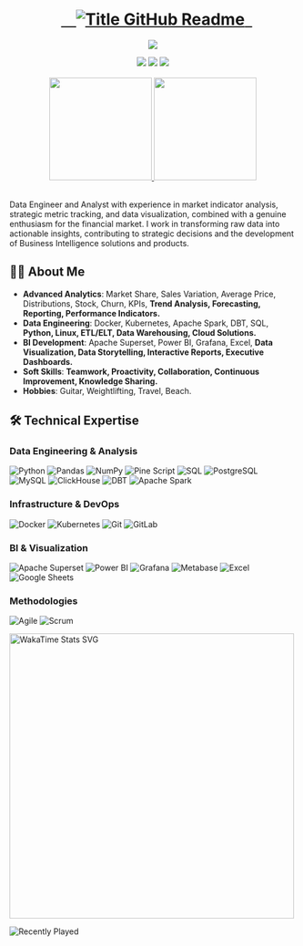 <div align="center">
<h1 style="text-align: center;">
  <a href="https://git.io/typing-svg" target="_blank">
    <img src="https://readme-typing-svg.herokuapp.com?font=Inter&weight=800&size=35&duration=400&pause=1000&multiline=true&width=650&height=140&lines=;Arthur+Maia+Graf++|++Analytics+Engineer&color=fdfeff" alt="Title GitHub Readme" />
  </a> 
</h1>
</div>
<div align="center">
 
![](https://komarev.com/ghpvc/?username=arthurmgraf)
</div>
<div align="center">
  <a href="https://www.linkedin.com/in/arthurmgraf" target="_blank"><img src="https://img.shields.io/badge/-LinkedIn-%230077B5?style=for-the-badge&logo=linkedin&logoColor=white" target="_blank"></a>
  <a href="https://instagram.com/arthurmgraf" target="_blank"><img src="https://img.shields.io/badge/-Instagram-%23E4405F?style=for-the-badge&logo=instagram&logoColor=white" target="_blank"></a>
  <a href="mailto:arthurmgraf@hotmail.com" target="_blank"><img src="https://img.shields.io/badge/-Hotmail-0078D4?style=for-the-badge&logo=microsoft-outlook&logoColor=white" target="_blank"></a>
</div>
<br/>
<div align="center">
<a href="https://github.com/arthurmgraf/github-readme-stats">
  <img height=180  src="https://github-readme-stats.vercel.app/api?username=arthurmgraf" />
</a>
<a href="https://github.com/arthurmgraf/convoychat">
  <img height=180  src="https://github-readme-stats.vercel.app/api/top-langs?username=arthurmgraf&layout=compact&langs_count=8&card_width=320" />
</a>
</div>
<br/>


Data Engineer and Analyst with experience in market indicator analysis, strategic metric tracking, and data visualization, combined with a genuine enthusiasm for the financial market. I work in transforming raw data into actionable insights, contributing to strategic decisions and the development of Business Intelligence solutions and products.

## 🧑‍💻 About Me

- **Advanced Analytics**: Market Share, Sales Variation, Average Price, Distributions, Stock, Churn, KPIs, **Trend Analysis, Forecasting, Reporting, Performance Indicators.**
- **Data Engineering**: Docker, Kubernetes, Apache Spark, DBT, SQL, **Python, Linux, ETL/ELT, Data Warehousing, Cloud Solutions.**
- **BI Development**: Apache Superset, Power BI, Grafana, Excel, **Data Visualization, Data Storytelling, Interactive Reports, Executive Dashboards.**
- **Soft Skills**: **Teamwork, Proactivity, Collaboration, Continuous Improvement, Knowledge Sharing.**
- **Hobbies**: Guitar, Weightlifting, Travel, Beach.

## 🛠️ Technical Expertise  
### **Data Engineering & Analysis**  
![Python](https://img.shields.io/badge/Python-3776AB?style=for-the-badge&logo=python&logoColor=white)
![Pandas](https://img.shields.io/badge/Pandas-2C2D72?style=for-the-badge&logo=pandas&logoColor=white)
![NumPy](https://img.shields.io/badge/Numpy-013243?style=for-the-badge&logo=numpy&logoColor=white)
![Pine Script](https://img.shields.io/badge/Pine_Script-00A1E0?style=for-the-badge&logo=tradingview&logoColor=white)
![SQL](https://img.shields.io/badge/SQL-4479A1?style=for-the-badge&logo=postgresql&logoColor=white)
![PostgreSQL](https://img.shields.io/badge/PostgreSQL-316192?style=for-the-badge&logo=postgresql&logoColor=white)
![MySQL](https://img.shields.io/badge/MySQL-005C84?style=for-the-badge&logo=mysql&logoColor=white)
![ClickHouse](https://img.shields.io/badge/ClickHouse-FFCC01?style=for-the-badge&logo=clickhouse&logoColor=black)
![DBT](https://img.shields.io/badge/DBT-FF694B?style=for-the-badge&logo=dbt&logoColor=white)
![Apache Spark](https://img.shields.io/badge/Apache_Spark-E25A1C?style=for-the-badge&logo=apachespark&logoColor=white)

### **Infrastructure & DevOps**  
![Docker](https://img.shields.io/badge/Docker-2496ED?style=for-the-badge&logo=docker&logoColor=white)
![Kubernetes](https://img.shields.io/badge/Kubernetes-326CE5?style=for-the-badge&logo=kubernetes&logoColor=white)
![Git](https://img.shields.io/badge/Git-F05032?style=for-the-badge&logo=git&logoColor=white)
![GitLab](https://img.shields.io/badge/GitLab-330F63?style=for-the-badge&logo=gitlab&logoColor=white)

### **BI & Visualization**  
![Apache Superset](https://img.shields.io/badge/Superset-213872?style=for-the-badge&logo=apache-superset&logoColor=white)
![Power BI](https://img.shields.io/badge/PowerBI-F2C811?style=for-the-badge&logo=powerbi&logoColor=black)
![Grafana](https://img.shields.io/badge/Grafana-F46800?style=for-the-badge&logo=grafana&logoColor=white)
![Metabase](https://img.shields.io/badge/Metabase-509EE3?style=for-the-badge&logo=metabase&logoColor=white)
![Excel](https://img.shields.io/badge/Excel-217346?style=for-the-badge&logo=microsoftexcel&logoColor=white)
![Google Sheets](https://img.shields.io/badge/Sheets-34A853?style=for-the-badge&logo=googlesheets&logoColor=white)

### **Methodologies**  
![Agile](https://img.shields.io/badge/Agile-0091D5?style=for-the-badge&logo=agile&logoColor=white)
![Scrum](https://img.shields.io/badge/Scrum-6DB33F?style=for-the-badge&logo=scrumalliance&logoColor=white)

<p align="left">
  <a href="https://wakatime.com/@arthurmgraf">
    <img src="https://wakatime.com/share/@arthurmgraf/2829ebad-602c-4681-a1ee-35a522c092d0.svg" alt="WakaTime Stats SVG" width="500"/>
  </a>
</p>

</div>
<div align="left">
  <img src="https://spotify-recently-played-readme.vercel.app/api?user=12168092250&count=3" alt="Recently Played">
</div>
</div>
